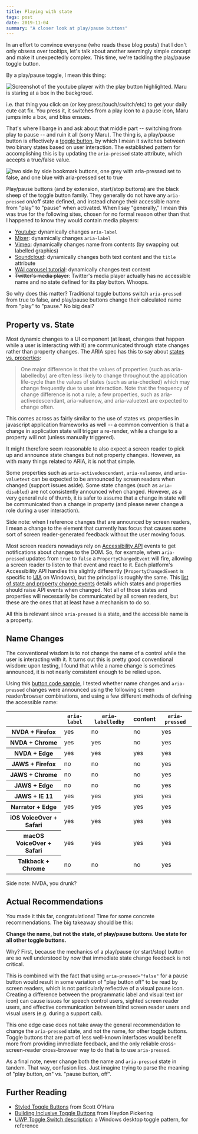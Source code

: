 ```yaml
---
title: Playing with state
tags: post
date: 2019-11-04
summary: "A closer look at play/pause buttons"
---
```


In an effort to convince everyone (who reads these blog posts) that I don't only obsess over tooltips, let's talk about another seemingly simple concept and make it unexpectedly complex. This time, we're tackling the play/pause toggle button.

By a play/pause toggle, I mean this thing:

![Screenshot of the youtube player with the play button highlighted. Maru is staring at a box in the backgroud.](https://user-images.githubusercontent.com/3819570/67927236-ff256480-fbaf-11e9-8aec-55a4353bfe5b.jpg)

i.e. that thing you click on (or key press/touch/switch/etc) to get your daily cute cat fix. You press it, it switches from a play icon to a pause icon, Maru jumps into a box, and bliss ensues.

That's where I barge in and ask about that middle part -- switching from play to pause -- and ruin it all (sorry Maru). The thing is, a play/pause button is effectively a [toggle button](https://inclusive-components.design/toggle-button/), by which I mean it switches between two binary states based on user interaction. The established pattern for accomplishing this is by updating the `aria-pressed` state attribute, which accepts a true/false value.

![two side by side bookmark buttons, one grey with aria-pressed set to false, and one blue with aria-pressed set to true](https://user-images.githubusercontent.com/3819570/67974752-ded6c380-fc0a-11e9-98a4-5024af40d294.png)

Play/pause buttons (and by extension, start/stop buttons) are the black sheep of the toggle button family. They generally do not have any `aria-pressed` on/off state defined, and instead change their accessible name from "play" to "pause" when activated. When I say "generally," I mean this was true for the following sites, chosen for no formal reason other than that I happened to know they would contain media players:

* [Youtube](https://www.youtube.com/): dynamically changes `aria-label`
* [Mixer](https://mixer.com/): dynamically changes `aria-label`
* [Vimeo](https://vimeo.com/): dynamically changes name from contents (by swapping out labelled graphics)
* [Soundcloud](https://soundcloud.com/): dynamically changes both text content and the `title` attribute
* [WAI carousel tutorial](https://www.w3.org/WAI/tutorials/carousels/working-example/): dynamically changes text content
* ~~Twitter's media player~~: Twitter's media player actually has no accessible name and no state defined for its play button. Whoops.

So why does this matter? Traditional toggle buttons switch `aria-pressed` from true to false, and play/pause buttons change their calculated name from "play" to "pause." No big deal?

## Property vs. State

Most dynamic changes to a UI component (at least, changes that happen while a user is interacting with it) are communicated through state changes rather than property changes. The ARIA spec has this to say about [states vs. properties](https://www.w3.org/WAI/PF/aria/states_and_properties#statevsprop):

>  One major difference is that the values of properties (such as aria-labelledby) are often less likely to change throughout the application life-cycle than the values of states (such as aria-checked) which may change frequently due to user interaction. Note that the frequency of change difference is not a rule; a few properties, such as aria-activedescendant, aria-valuenow, and aria-valuetext are expected to change often.

This comes across as fairly similar to the use of states vs. properties in javascript application frameworks as well -- a common convention is that a change in application state will trigger a re-render, while a change to a property will not (unless manually triggered).

It might therefore seem reasonable to also expect a screen reader to pick up and announce state changes but not property changes. However, as with many things related to ARIA, it is not that simple.

Some properties such as `aria-activedescendant`, `aria-valuenow`, and `aria-valuetext` can be expected to be announced by screen readers when changed (support issues aside). Some state changes (such as `aria-disabled`) are not consistently announced when changed. However, as a very general rule of thumb, it is safer to assume that a change in state will be communicated than a change in property (and please never change a role during a user interaction).

Side note: when I reference changes that are announced by screen readers, I mean a change to the element that currently has focus that causes some sort of screen reader-generated feedback without the user moving focus.

Most screen readers nowadays rely on [Accessibility API](https://alistapart.com/article/semantics-to-screen-readers/) events to get notifications about changes to the DOM. So, for example, when `aria-pressed` updates from `true` to `false` a `PropertyChangedEvent` will fire, allowing a screen reader to listen to that event and react to it. Each platform's Accessibility API handles this slightly differently (`PropertyChangedEvent` is specific to [UIA](https://docs.microsoft.com/en-us/windows/win32/winauto/entry-uiauto-win32) on Windows), but the principal is roughly the same. This [list of state and property change events](https://w3c.github.io/core-aam/#mapping_events_state-change) details which states and properties should raise API events when changed. Not all of those states and properties will necessarily be communicated by all screen readers, but these are the ones that at least have a mechanism to do so.

All this is relevant since `aria-pressed` is a state, and the accessible name is a property.

## Name Changes

The conventional wisdom is to not change the name of a control while the user is interacting with it. It turns out this is pretty good conventional wisdom: upon testing, I found that while a name change is sometimes announced, it is not nearly consistent enough to be relied upon.

Using this [button code sample](https://jsfiddle.net/czsnj9xp/show), I tested whether name changes and `aria-pressed` changes were announced using the following screen reader/browser combinations, and using a few different methods of defining the accessible name:

<div class="table-wrapper">
  <table class="support-table">
    <thead>
      <tr>
        <th></th>
        <th scope="col"><code>aria-label</code></th>
        <th scope="col"><code>aria-labelledby</code></th>
        <th scope="col">content</th>
        <th scope="col"><code>aria-pressed</code></th>
      </tr>
    </thead>
    <tbody>
      <tr>
        <th scope="row">NVDA + Firefox</th>
        <td class="true">yes</td>
        <td class="false">no</td>
        <td class="false">no</td>
        <td class="true">yes</td>
      </tr>
      <tr>
        <th scope="row">NVDA + Chrome</th>
        <td class="true">yes</td>
        <td class="true">yes</td>
        <td class="false">no</td>
        <td class="true">yes</td>
      </tr>
      <tr>
        <th scope="row">NVDA + Edge</th>
        <td class="true">yes</td>
        <td class="true">yes</td>
        <td class="true">yes</td>
        <td class="true">yes</td>
      </tr>
      <tr>
        <th scope="row">JAWS + Firefox</th>
        <td class="false">no</td>
        <td class="false">no</td>
        <td class="false">no</td>
        <td class="true">yes</td>
      </tr>
      <tr>
        <th scope="row">JAWS + Chrome</th>
        <td class="false">no</td>
        <td class="false">no</td>
        <td class="false">no</td>
        <td class="true">yes</td>
      </tr>
      <tr>
        <th scope="row">JAWS + Edge</th>
        <td class="false">no</td>
        <td class="false">no</td>
        <td class="false">no</td>
        <td class="true">yes</td>
      </tr>
      <tr>
        <th scope="row">JAWS + IE 11</th>
        <td class="true">yes</td>
        <td class="true">yes</td>
        <td class="true">yes</td>
        <td class="true">yes</td>
      </tr>
      <tr>
        <th scope="row">Narrator + Edge</th>
        <td class="true">yes</td>
        <td class="true">yes</td>
        <td class="true">yes</td>
        <td class="true">yes</td>
      </tr>
      <tr>
        <th scope="row">iOS VoiceOver + Safari</th>
        <td class="true">yes</td>
        <td class="true">yes</td>
        <td class="true">yes</td>
        <td class="true">yes</td>
      </tr>
      <tr>
        <th scope="row">macOS VoiceOver + Safari</th>
        <td class="true">yes</td>
        <td class="true">yes</td>
        <td class="true">yes</td>
        <td class="true">yes</td>
      </tr>
      <tr>
        <th scope="row">Talkback + Chrome</th>
        <td class="false">no</td>
        <td class="false">no</td>
        <td class="false">no</td>
        <td class="true">yes</td>
      </tr>
    </tbody>
  </table>
</div>

Side note: NVDA, you drunk?

## Actual Recommendations

You made it this far, congratulations! Time for some concrete recommendations. The big takeaway should be this:

**Change the name, but not the state, of play/pause buttons. Use state for all other toggle buttons.**

Why? First, because the mechanics of a play/pause (or start/stop) button are so well understood by now that immediate state change feedback is not critical.

This is combined with the fact that using `aria-pressed="false"` for a pause button would result in some variation of "play button off" to be read by screen readers, which is not particularly reflective of a visual pause icon. Creating a difference between the programmatic label and visual text (or icon) can cause issues for speech control users, sighted screen reader users, and effective communication between blind screen reader users and visual users (e.g. during a support call).

This one edge case does not take away the general recommendation to change the `aria-pressed` state, and not the name, for other toggle buttons. Toggle buttons that are part of less well-known interfaces would benefit more from providing immediate feedback, and the only reliable cross-screen-reader cross-browser way to do that is to use `aria-pressed`.

As a final note, never change both the name and `aria-pressed` state in tandem. That way, confusion lies. Just imagine trying to parse the meaning of "play button, on" vs. "pause button, off".

## Further Reading
* [Styled Toggle Buttons](https://scottaohara.github.io/a11y_styled_form_controls/src/toggle-button-switch/) from Scott O'Hara
* [Building Inclusive Toggle Buttons](https://www.smashingmagazine.com/2017/09/building-inclusive-toggle-buttons/) from Heydon Pickering
* [UWP Toggle Switch description](https://docs.microsoft.com/en-us/windows/uwp/design/controls-and-patterns/toggles): a Windows desktop toggle pattern, for reference